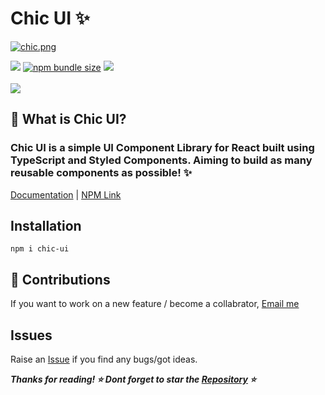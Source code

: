 # Chic UI  ✨

[![chic.png](https://i.postimg.cc/Px05mMSw/chic.png)](https://postimg.cc/YGf77QKr)

<a href="https://www.npmjs.org/package/chic-ui"><img src="https://img.shields.io/npm/v/chic-ui?style=flat-square&logo=npm&label=npm"></a>
<a href="https://www.npmjs.org/package/chic-ui"><img alt="npm bundle size" src="https://img.shields.io/bundlephobia/min/chic-ui?color=brightgreen&label=package%20size&style=flat-square"></a>
<a href="https://www.npmjs.org/package/chic-ui"><img src="https://img.shields.io/badge/contributions-welcome-brightgreen?style=flat-square&logo=github"></a>
<br><br>
<a href="https://www.npmjs.com/package/chic-ui"><img src="https://nodei.co/npm/chic-ui.png?downloads=true&downloadRank=true&stars=true"></a>

## 🤔 What is Chic UI?

### Chic UI is a simple UI Component Library for React built using TypeScript and Styled Components. Aiming to build as many reusable components as possible! ✨
<a href="https://www.npmjs.com/package/chic-ui">Documentation</a> | <a href="https://www.npmjs.com/package/chic-ui">NPM Link</a>

## Installation

```
npm i chic-ui
```


## 🙌 Contributions

If you want to work on a new feature / become a collabrator, <a href="mailto:carishmashukla28@gmail.com">Email me</a>

## Issues
Raise an [Issue](https://github.com/karishmashuklaa/chic-ui/issues) if you find any bugs/got ideas. 


***Thanks for reading! ⭐ Dont forget to star the [Repository](https://github.com/karishmashuklaa/chic-ui) ⭐***

